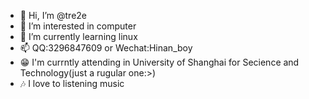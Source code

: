 - 👋 Hi, I’m @tre2e
- 👀 I’m interested in computer
- 🌱 I’m currently learning linux
- 📫 QQ:3296847609 or Wechat:Hinan_boy
- 😁 I'm currntly attending in University of Shanghai for Secience and Technology(just a rugular one:>)
- 🎶 I love to listening music
  
